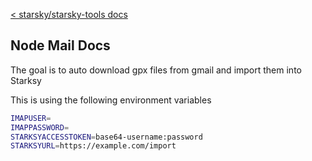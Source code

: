 [< starsky/starsky-tools docs](../readme.md)

## Node Mail Docs
The goal is to auto download gpx files from gmail and import them into Starksy

This is using the following environment variables
```sh
IMAPUSER=
IMAPPASSWORD=
STARKSYACCESSTOKEN=base64-username:password
STARKSYURL=https://example.com/import
```
